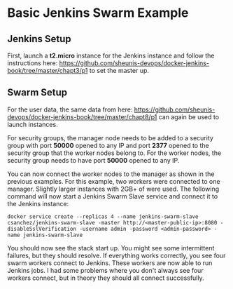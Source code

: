 # Basic Jenkins Swarm Example

## Jenkins Setup

First, launch a **t2.micro** instance for the Jenkins instance and follow the instructions here: https://github.com/sheunis-devops/docker-jenkins-book/tree/master/chapt3/p1 to set the master up.

## Swarm Setup

For the user data, the same data from here: https://github.com/sheunis-devops/docker-jenkins-book/tree/master/chapt8/p1 can again be used to launch instances.

For security groups, the manager node needs to be added to a security group with port **50000** opened to any IP and port **2377** opened to the security group that the worker nodes belong to. For the worker nodes, the security group needs to have port **50000** opened to any IP.

You can now connect the worker nodes to the manager as shown in the previous examples. For this example, two workers were connected to one manager. Slightly larger instances with 2GB+ of were used. The following command will now start a Jenkins Swarm Slave service and connect it to the Jenkins instance:

`docker service create --replicas 4 --name jenkins-swarm-slave csanchez/jenkins-swarm-slave -master http://<master-public-ip>:8080 -disableSslVerification -username admin -password <admin-password> -name jenkins-swarm-slave`

You should now see the stack start up. You might see some intermittent failures, but they should resolve. If everything works correctly, you see four swarm workers connect to Jenkins. These workers are now able to run Jenkins jobs. I had some problems where you don't always see four workers connect, but in theory they should all connect successfully.
